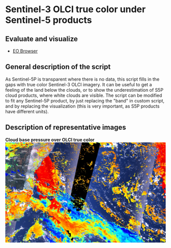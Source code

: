 # Sentinel-3 OLCI true color under Sentinel-5 products
  
## Evaluate and visualize  
 - [EO Browser](https://sentinelshare.page.link/rKYk)
  
## General description of the script  
  
As Sentinel-5P is transparent where there is no data, this script fills in the gaps with true color Sentinel-3 OLCI imagery. It can be useful to get a feeling of the land below the clouds, or to show the underestimation of S5P cloud products, where white clouds are visible. 
The script can be modified to fit any Sentinel-5P product, by just replacing the "band" in custom script, and by replacing the visualization (this is very important, as S5P products have different units). 

## Description of representative images  
  
**Cloud base pressure over OLCI true color**
![base pressure](fig/olci_under_s5.jpg)